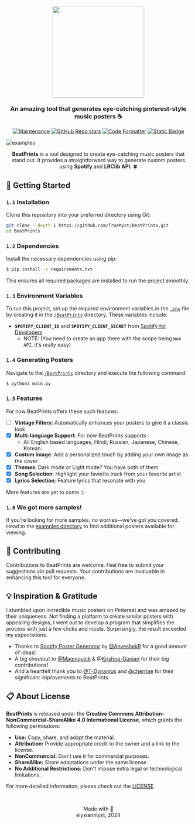 
<h3 align="center">
	<img src="https://i.ibb.co/hC4cdJv/beatprints-logo.png" width="250"/>
	<br><br>
	An amazing tool that generates eye-catching pinterest-style music posters ☕
</h3>

<p align="center">
  <a href="https://gitHub.com/TrueMyst/BeatPrints/graphs/commit-activity">
    <img src="https://img.shields.io/badge/Maintained%3F-Yes-%23c4b9a6?style=for-the-badge&logo=Undertale&logoColor=%23b5a790&labelColor=%23312123" alt="Maintenance"></a>
    <a href="https://github.com/TrueMyst/BeatPrints/stargazers"><img alt="GitHub Repo stars" src="https://img.shields.io/github/stars/TrueMyst/BeatPrints?style=for-the-badge&logo=Apache%20Spark&logoColor=%23b5a790&labelColor=%23312123&color=%23c4b9a6"></a>
  <a href="https://github.com/psf/black"><img src="https://img.shields.io/badge/Code_Style-black-%23c4b9a6?style=for-the-badge&logo=CodeFactor&logoColor=%23b5a790&labelColor=%23312123" alt="Code Formatter"></a>
  <a href="https://creativecommons.org/licenses/by-nc-sa/4.0/"><img alt="Static Badge" src="https://img.shields.io/badge/License-CC_BY--NC--SA_4.0-%23c4b9a6?style=for-the-badge&logo=Pinboard&labelColor=%23312123"></a>
  </p>

![examples](https://i.ibb.co/5Mk0nqb/banner.png)

<p align ="center"><b>BeatPrints</b> is a tool designed to create eye-catching music posters that stand out. It provides a straightforward way to generate custom posters using <b>Spotify</b> and <b>LRClib API.</b> 🍀</p>

## 📜 Getting Started

### `1.1` Installation

Clone this repository into your preferred directory using Git:

```bash
git clone --depth 1 https://github.com/TrueMyst/BeatPrints.git
cd BeatPrints
```

### `1.2` Dependencies

Install the necessary dependencies using pip:

```bash
$ pip install -r requirements.txt
```
This ensures all required packages are installed to run the project smoothly.

### `1.3` Environment Variables

To run this project, set up the required environment variables in the [`.env`](https://github.com/TrueMyst/BeatPrints/tree/main/src/EXAMPLE.env) file by creating it in the [`/BeatPrints`](https://github.com/TrueMyst/BeatPrints/tree/main/src) directory. These variables include:

- **`SPOTIFY_CLIENT_ID`** and **`SPOTIFY_CLIENT_SECRET`** from [Spotify for Developers](https://developer.spotify.com/dashboard/)
	- NOTE: (You need to create an app there with the scope being `Web API`, it's really easy)


### `1.4` Generating Posters

Navigate to the [`/BeatPrints`](https://github.com/TrueMyst/BeatPrints/tree/main/BeatPrints) directory and execute the following command:

```bash
$ python3 main.py
```
### `1.5` Features
For now BeatPrints offers these such features:

- [ ] **Vintage Filters:** Automatically enhances your posters to give it a classic look
- [x]  **Multi-language Support**: For now BeatPrints supports :
	- All English based languages, Hindi, Russian, Japanese, Chinese, Korean.
- [x] **Custom Image**: Add a personalized touch by adding your own image as the cover
- [x] **Themes**: Dark mode or Light mode? You have both of them
- [x] **Song Selection**: Highlight your favorite track from your favorite artist
- [x] **Lyrics Selection**: Feature lyrics that resonate with you

More features are yet to come :)

### `1.6` We got more samples!

If you're looking for more samples, no worries—we've got you covered. Head to the [examples directory](https://github.com/TrueMyst/BeatPrints/tree/main/examples) to find additional posters available for viewing.

## 🤝 Contributing

Contributions to BeatPrints are welcome. Feel free to submit your suggestions via pull requests. Your contributions are invaluable in enhancing this tool for everyone.

## 💡 Inspiration & Gratitude

I stumbled upon incredible music posters on Pinterest and was amazed by their uniqueness. Not finding a platform to create similar posters with appealing designs, I went out to develop a program that simplifies the process with just a few clicks and inputs. Surprisingly, the result exceeded my expectations.

- Thanks to [Spotify Poster Generator](https://github.com/AnveshakR/poster-generator/) by [@AnveshakR](https://github.com/AnveshakR) for a good amount of ideas!
- A big shoutout to [@Magniquick](https://github.com/Magniquick) & @[Krishna-Gunjan](https://github.com/Krishna-Gunjan) for their big contributions!
- And a heartfelt thank you to [@T-Dynamos](https://github.com/T-Dynamos) and [@cherriae](https://github.com/cherriae) for their significant improvements to BeatPrints.

## 📋 About License

**BeatPrints** is released under the **Creative Commons Attribution-NonCommercial-ShareAlike 4.0 International License**, which grants the following permissions:

- **Use:** Copy, share, and adapt the material.
- **Attribution:** Provide appropriate credit to the owner and a link to the license.
- **NonCommercial:** Don't use it for commercial purposes.
- **ShareAlike:** Share adaptations under the same license.
- **No Additional Restrictions:** Don't impose extra legal or technological limitations.

For more detailed information, please check out the [LICENSE](https://github.com/TrueMyst/BeatPrints/blob/main/LICENSE)

<br>

<p align="center">
Made with 💜<br>
elysianmyst, 2024
</p>
